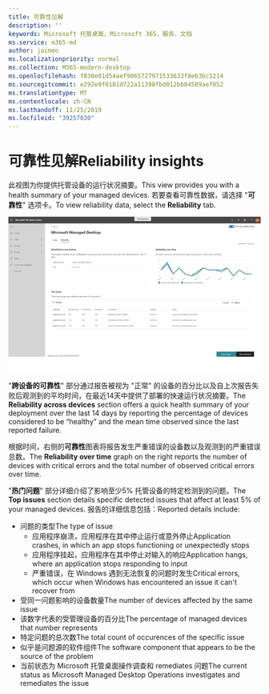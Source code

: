 ```yaml
---
title: 可靠性见解
description: ''
keywords: Microsoft 托管桌面，Microsoft 365，服务，文档
ms.service: m365-md
author: jaimeo
ms.localizationpriority: normal
ms.collection: M365-modern-desktop
ms.openlocfilehash: f830e01d54aef9065727971533633f8e63bc1214
ms.sourcegitcommit: e292e9f0181d722a11398fbd012bb84589aef052
ms.translationtype: MT
ms.contentlocale: zh-CN
ms.lasthandoff: 11/25/2019
ms.locfileid: "39257030"
---
```

# <a name="reliability-insights"></a><span data-ttu-id="905a5-103">可靠性见解</span><span class="sxs-lookup"><span data-stu-id="905a5-103">Reliability insights</span></span>

<span data-ttu-id="905a5-104">此视图为你提供托管设备的运行状况摘要。</span><span class="sxs-lookup"><span data-stu-id="905a5-104">This view provides you with a health summary of your managed devices.</span></span> <span data-ttu-id="905a5-105">若要查看可靠性数据，请选择 "**可靠性**" 选项卡。</span><span class="sxs-lookup"><span data-stu-id="905a5-105">To view reliability data, select the **Reliability** tab.</span></span>


![可靠性窗格](images/insights_reliability.png)

<span data-ttu-id="905a5-107">"**跨设备的可靠性**" 部分通过报告被视为 "正常" 的设备的百分比以及自上次报告失败后观测到的平均时间，在最近14天中提供了部署的快速运行状况摘要。</span><span class="sxs-lookup"><span data-stu-id="905a5-107">The **Reliability across devices** section offers a quick health summary of your deployment over the last 14 days by reporting the percentage of devices considered to be “healthy” and the mean time observed since the last reported failure.</span></span> 

 
<span data-ttu-id="905a5-108">根据时间，右侧的**可靠性**图表将报告发生严重错误的设备数以及观测到的严重错误总数。</span><span class="sxs-lookup"><span data-stu-id="905a5-108">The **Reliability over time** graph on the right reports the number of devices with critical errors and the total number of observed critical errors over time.</span></span>

<span data-ttu-id="905a5-109">"**热门问题**" 部分详细介绍了影响至少5% 托管设备的特定检测到的问题。</span><span class="sxs-lookup"><span data-stu-id="905a5-109">The **Top issues** section details specific detected issues that affect at least 5% of your managed devices.</span></span> <span data-ttu-id="905a5-110">报告的详细信息包括：</span><span class="sxs-lookup"><span data-stu-id="905a5-110">Reported details include:</span></span>

- <span data-ttu-id="905a5-111">问题的类型</span><span class="sxs-lookup"><span data-stu-id="905a5-111">The type of issue</span></span>
    - <span data-ttu-id="905a5-112">应用程序崩溃，应用程序在其中停止运行或意外停止</span><span class="sxs-lookup"><span data-stu-id="905a5-112">Application crashes, in which an app stops functioning or unexpectedly stops</span></span>
    - <span data-ttu-id="905a5-113">应用程序挂起，应用程序在其中停止对输入的响应</span><span class="sxs-lookup"><span data-stu-id="905a5-113">Application hangs, where an application stops responding to input</span></span>
    - <span data-ttu-id="905a5-114">严重错误，在 Windows 遇到无法恢复的问题时发生</span><span class="sxs-lookup"><span data-stu-id="905a5-114">Critical errors, which occur when Windows has encountered an issue it can't recover from</span></span>
- <span data-ttu-id="905a5-115">受同一问题影响的设备数量</span><span class="sxs-lookup"><span data-stu-id="905a5-115">The number of devices affected by the same issue</span></span>
- <span data-ttu-id="905a5-116">该数字代表的受管理设备的百分比</span><span class="sxs-lookup"><span data-stu-id="905a5-116">The percentage of managed devices that number represents</span></span>
- <span data-ttu-id="905a5-117">特定问题的总次数</span><span class="sxs-lookup"><span data-stu-id="905a5-117">The total count of occurences of the specific issue</span></span>
- <span data-ttu-id="905a5-118">似乎是问题源的软件组件</span><span class="sxs-lookup"><span data-stu-id="905a5-118">The software component that appears to be the source of the problem</span></span>
- <span data-ttu-id="905a5-119">当前状态为 Microsoft 托管桌面操作调查和 remediates 问题</span><span class="sxs-lookup"><span data-stu-id="905a5-119">The current status as Microsoft Managed Desktop Operations investigates and remediates the issue</span></span>

